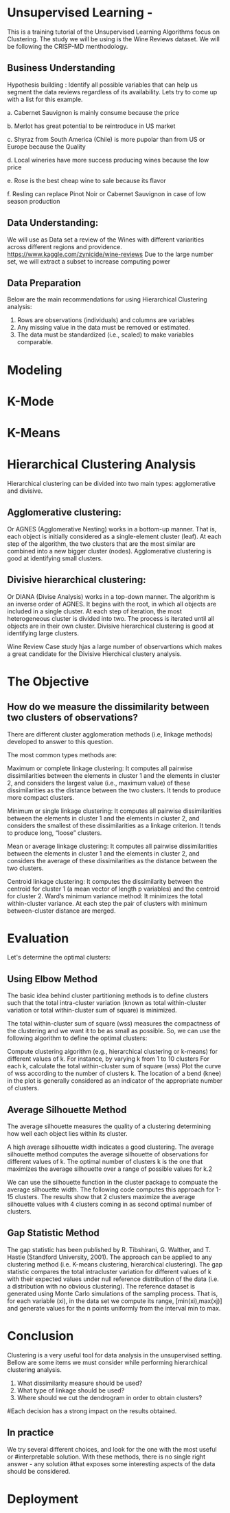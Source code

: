 # Unsupervised Learning - 
This is a training tutorial of the Unsupervised Learning Algorithms focus on Clustering.  The study we will be using is the Wine Reviews dataset.  We will be following the CRISP-MD menthodology.

## Business Understanding

Hypothesis building : Identify all possible variables that can help us segment the data reviews regardless of its availability. Lets try to come up with a list for this example.

a. Cabernet Sauvignon is mainly consume because the price

b. Merlot has great potential to be reintroduce in US market

c. Shyraz from South America (Chile) is more pupolar than from US or Europe because the Quality

d. Local wineries have more success producing wines because the low price

e. Rose is the best cheap wine to sale because its flavor

f. Resling can replace Pinot Noir or Cabernet Sauvignon in case of low season production

## Data Understanding:
We will use as Data set a review of the Wines with different variarities across different regions and providence.
https://www.kaggle.com/zynicide/wine-reviews
Due to the large number set, we will extract a subset to increase computing power


## Data Preparation
Below are the main recommendations for using Hierarchical Clustering analysis:
1. Rows are observations (individuals) and columns are variables
2. Any missing value in the data must be removed or estimated.
3. The data must be standardized (i.e., scaled) to make variables comparable.


# Modeling

# K-Mode


# K-Means



# Hierarchical Clustering Analysis
Hierarchical clustering can be divided into two main types: agglomerative and divisive.

## Agglomerative clustering:
Or AGNES (Agglomerative Nesting) works in a bottom-up manner. That is, each object is initially considered as a single-element cluster (leaf). At each step of the algorithm, the two clusters that are the most similar are combined into a new bigger cluster (nodes). Agglomerative clustering is good at identifying small clusters.

## Divisive hierarchical clustering:
Or DIANA (Divise Analysis) works in a top-down manner. The algorithm is an inverse order of AGNES. It begins with the root, in which all objects are included in a single cluster. At each step of iteration, the most heterogeneous cluster is divided into two. The process is iterated until all objects are in their own cluster.  Divisive hierarchical clustering is good at identifying large clusters.  

Wine Review Case study hjas a large number of observartions which makes a great candidate for the Divisive Hierchical clustery analysis.

# The Objective




## How do we measure the dissimilarity between two clusters of observations? 
There are different cluster agglomeration methods (i.e, linkage methods) developed to answer to this question.

The most common types methods are:

Maximum or complete linkage clustering: It computes all pairwise dissimilarities between the elements in cluster 1 and the elements in cluster 2, and considers the largest value (i.e., maximum value) of these dissimilarities as the distance between the two clusters. It tends to produce more compact clusters.

Minimum or single linkage clustering: It computes all pairwise dissimilarities between the elements in cluster 1 and the elements in cluster 2, and considers the smallest of these dissimilarities as a linkage criterion. It tends to produce long, “loose” clusters.

Mean or average linkage clustering: It computes all pairwise dissimilarities between the elements in cluster 1 and the elements in cluster 2, and considers the average of these dissimilarities as the distance between the two clusters.

Centroid linkage clustering: It computes the dissimilarity between the centroid for cluster 1 (a mean vector of length p variables) and the centroid for cluster 2.
Ward’s minimum variance method: It minimizes the total within-cluster variance. At each step the pair of clusters with minimum between-cluster distance are merged.

# Evaluation
Let's determine the optimal clusters:

## Using Elbow Method
The basic idea behind cluster partitioning methods is to define clusters such that the total intra-cluster variation (known as total within-cluster variation or total within-cluster sum of square) is minimized.

The total within-cluster sum of square (wss) measures the compactness of the clustering and we want it to be as small as possible. So, we can use the following algorithm to define the optimal clusters:

Compute clustering algorithm (e.g., hierarchical clustering or k-means) for different values of k. For instance, by varying k from 1 to 10 clusters
For each k, calculate the total within-cluster sum of square (wss)
Plot the curve of wss according to the number of clusters k.
The location of a bend (knee) in the plot is generally considered as an indicator of the appropriate number of clusters.

## Average Silhouette Method
The average silhouette measures the quality of a clustering determining how well each object lies within its cluster.

A high average silhouette width indicates a good clustering. The average silhouette method computes the average silhouette of observations for different values of k. The optimal number of clusters k is the one that maximizes the average silhouette over a range of possible values for k.2

We can use the silhouette function in the cluster package to compuate the average silhouette width. The following code computes this approach for 1-15 clusters. The results show that 2 clusters maximize the average silhouette values with 4 clusters coming in as second optimal number of clusters.

## Gap Statistic Method
The gap statistic has been published by R. Tibshirani, G. Walther, and T. Hastie (Standford University, 2001). The approach can be applied to any clustering method (i.e. K-means clustering, hierarchical clustering). The gap statistic compares the total intracluster variation for different values of k with their expected values under null reference distribution of the data (i.e. a distribution with no obvious clustering). The reference dataset is generated using Monte Carlo simulations of the sampling process. That is, for each variable (xi), in the data set we compute its range, [min(xi),max(xj)] and generate values for the n points uniformly from the interval min to max.




# Conclusion
Clustering is a very useful tool for data analysis in the unsupervised setting.
Bellow are some items we must consider while performing hierarchical clustering analysis.

1. What dissimilarity measure should be used?
2. What type of linkage should be used?
3. Where should we cut the dendrogram in order to obtain clusters?

#Each decision has a strong impact on the results obtained.

## In practice
We try several different choices, and look for the one with the most useful or 
#interpretable solution. With these methods, there is no single right answer - any solution 
#that exposes some interesting aspects of the data should be considered.

# Deployment
